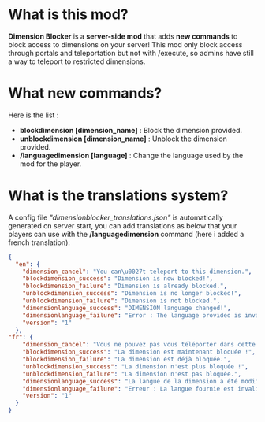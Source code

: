 # What is this mod?
**Dimension Blocker** is a **server-side mod** that adds **new commands** to block access to dimensions on your server!
This mod only block access through portals and teleportation but not with /execute, so admins have still a way to teleport to restricted dimensions.

# What new commands?
Here is the list :

- **blockdimension [dimension_name]** : Block the dimension provided.
- **unblockdimension [dimension_name]** : Unblock the dimension provided.
- **/languagedimension [language]** : Change the language used by the mod for the player.

# What is the translations system?
A config file _"dimensionblocker_translations.json"_ is automatically generated on server start, you can add translations as below that your players can use with the **/languagedimension** command (here i added a french translation):

```json
{
  "en": {
    "dimension_cancel": "You can\u0027t teleport to this dimension.",
    "blockdimension_success": "Dimension is now blocked!",
    "blockdimension_failure": "Dimension is already blocked.",
    "unblockdimension_success": "Dimension is no longer blocked!",
    "unblockdimension_failure": "Dimension is not blocked.",
    "dimensionlanguage_success": "DIMENSION language changed!",
    "dimensionlanguage_failure": "Error : The language provided is invalid.",
    "version": "1"
  },
"fr": {
    "dimension_cancel": "Vous ne pouvez pas vous téléporter dans cette dimension.",
    "blockdimension_success": "La dimension est maintenant bloquée !",
    "blockdimension_failure": "La dimension est déjà bloquée.",
    "unblockdimension_success": "La dimension n'est plus bloquée !",
    "unblockdimension_failure": "La dimension n'est pas bloquée.",
    "dimensionlanguage_success": "La langue de la dimension a été modifiée !",
    "dimensionlanguage_failure": "Erreur : La langue fournie est invalide.",
    "version": "1"
  }
}
```
